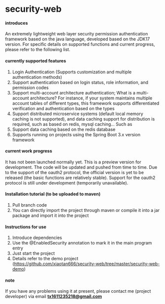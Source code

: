 # security-web

#### introduces
An extremely lightweight web layer security permission authentication framework based on the java language, developed based on the JDK17 version. For specific details on supported functions and current progress, please refer to the following list.

#### currently supported features
1. Login Authentication (Supports customization and multiple authentication methods)
2. Support authentication based on login status, role information, and permission codes
3. Support multi-account architecture authentication; What is a multi-account architecture? For instance, if your system maintains multiple account tables of different types, this framework supports differentiated verification and authentication based on the types
4. Support distributed microservice systems (default local memory caching is not supported), and data caching support for distribution is required, such as based on redis, mysql caching... Such as
5. Support data caching based on the redis database
6. Supports running on projects using the Spring Boot 3.x version framework

#### current work progress
It has not been launched normally yet. This is a preview version for development. The code will be updated and pushed from time to time. Due to the support of the oauth2 protocol, the official version is yet to be released (the basic functions are relatively stable).
Support for the oauth2 protocol is still under development (temporarily unavailable).

#### Installation tutorial (to be uploaded to maven)
1. Pull branch code
2. You can directly import the project through maven or compile it into a jar package and import it into the project

#### Instructions for use
1. Introduce dependencies
2. Use the @EnabledSecurity annotation to mark it in the main program entry
3. Just start the project
4. Details refer to the demo project (https://github.com/xiaotan666/security-web/tree/master/security-web-demo)

#### note
If you have any problems using it at present, please contact me (project developer) via email **tx1611235218@gmail.com**